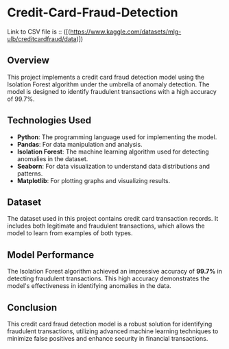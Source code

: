 # Credit-Card-Fraud-Detection
Link to CSV file is :: ([(https://www.kaggle.com/datasets/mlg-ulb/creditcardfraud/data)])

## Overview

This project implements a credit card fraud detection model using the Isolation Forest algorithm under the umbrella of anomaly detection. The model is designed to identify fraudulent transactions with a high accuracy of 99.7%.

## Technologies Used

- **Python**: The programming language used for implementing the model.
- **Pandas**: For data manipulation and analysis.
- **Isolation Forest**: The machine learning algorithm used for detecting anomalies in the dataset.
- **Seaborn**: For data visualization to understand data distributions and patterns.
- **Matplotlib**: For plotting graphs and visualizing results.

## Dataset

The dataset used in this project contains credit card transaction records. It includes both legitimate and fraudulent transactions, which allows the model to learn from examples of both types.

## Model Performance

The Isolation Forest algorithm achieved an impressive accuracy of **99.7%** in detecting fraudulent transactions. This high accuracy demonstrates the model's effectiveness in identifying anomalies in the data.


## Conclusion
This credit card fraud detection model is a robust solution for identifying fraudulent transactions, utilizing advanced machine learning techniques to minimize false positives and enhance security in financial transactions.

